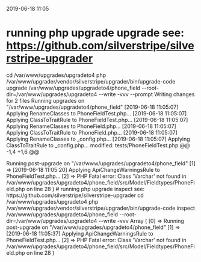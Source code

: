 2019-06-18 11:05

# running php upgrade upgrade see: https://github.com/silverstripe/silverstripe-upgrader
cd /var/www/upgrades/upgradeto4
php /var/www/upgrader/vendor/silverstripe/upgrader/bin/upgrade-code upgrade /var/www/upgrades/upgradeto4/phone_field  --root-dir=/var/www/upgrades/upgradeto4 --write -vvv --prompt
Writing changes for 2 files
Running upgrades on "/var/www/upgrades/upgradeto4/phone_field"
[2019-06-18 11:05:07] Applying RenameClasses to PhoneFieldTest.php...
[2019-06-18 11:05:07] Applying ClassToTraitRule to PhoneFieldTest.php...
[2019-06-18 11:05:07] Applying RenameClasses to PhoneField.php...
[2019-06-18 11:05:07] Applying ClassToTraitRule to PhoneField.php...
[2019-06-18 11:05:07] Applying RenameClasses to _config.php...
[2019-06-18 11:05:07] Applying ClassToTraitRule to _config.php...
modified:	tests/PhoneFieldTest.php
@@ -1,4 +1,6 @@
 <?php
+
+use SilverStripe\Dev\SapphireTest;

 class PhoneFieldTest extends SapphireTest
 {

modified:	src/Model/Fieldtypes/PhoneField.php
@@ -3,8 +3,11 @@
 namespace Sunnysideup\PhoneField\Model\Fieldtypes;

 use Varchar;
-use NullableField;
-use TextField;
+
+
+use SilverStripe\Forms\TextField;
+use SilverStripe\Forms\NullableField;
+

 /**
  * you can now use the following in your silverstripe templates

Writing changes for 2 files
✔✔✔
# running php upgrade inspect see: https://github.com/silverstripe/silverstripe-upgrader
cd /var/www/upgrades/upgradeto4
php /var/www/upgrader/vendor/silverstripe/upgrader/bin/upgrade-code inspect /var/www/upgrades/upgradeto4/phone_field  --root-dir=/var/www/upgrades/upgradeto4 --write -vvv
Array
(
    [0] => Running post-upgrade on "/var/www/upgrades/upgradeto4/phone_field"
    [1] => [2019-06-18 11:05:20] Applying ApiChangeWarningsRule to PhoneFieldTest.php...
    [2] => PHP Fatal error:  Class 'Varchar' not found in /var/www/upgrades/upgradeto4/phone_field/src/Model/Fieldtypes/PhoneField.php on line 28
)

# running php upgrade inspect see: https://github.com/silverstripe/silverstripe-upgrader
cd /var/www/upgrades/upgradeto4
php /var/www/upgrader/vendor/silverstripe/upgrader/bin/upgrade-code inspect /var/www/upgrades/upgradeto4/phone_field  --root-dir=/var/www/upgrades/upgradeto4 --write -vvv
Array
(
    [0] => Running post-upgrade on "/var/www/upgrades/upgradeto4/phone_field"
    [1] => [2019-06-18 11:05:37] Applying ApiChangeWarningsRule to PhoneFieldTest.php...
    [2] => PHP Fatal error:  Class 'Varchar' not found in /var/www/upgrades/upgradeto4/phone_field/src/Model/Fieldtypes/PhoneField.php on line 28
)
